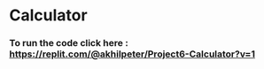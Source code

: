 # Calculator

### To run the code click here : https://replit.com/@akhilpeter/Project6-Calculator?v=1
